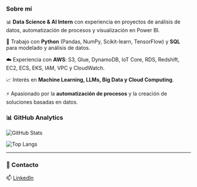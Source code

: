 ### Sobre mí  

📊 **Data Science & AI Intern** con experiencia en proyectos de análisis de datos, automatización de procesos y visualización en Power BI.  

🐍 Trabajo con **Python** (Pandas, NumPy, Scikit-learn, TensorFlow) y **SQL** para modelado y análisis de datos.  

☁️ Experiencia con **AWS**: S3, Glue, DynamoDB, IoT Core, RDS, Redshift, EC2, ECS, EKS, IAM, VPC y CloudWatch.  

📈 Interés en **Machine Learning, LLMs, Big Data y Cloud Computing**.  

⚡ Apasionado por la **automatización de procesos** y la creación de soluciones basadas en datos.  

### 📊 GitHub Analytics  

![GitHub Stats](https://github-readme-stats.vercel.app/api?username=Jhairo18&show_icons=true&theme=tokyonight)  

![Top Langs](https://github-readme-stats.vercel.app/api/top-langs/?username=Jhairo18&layout=compact&theme=tokyonight)

---

### 🚀 Contacto  

📫 [LinkedIn](https://www.linkedin.com/in/jhairo-yurivilca-poma-1072b1210/)

